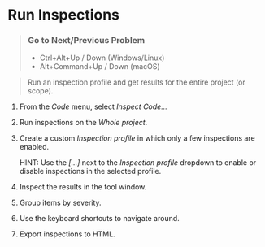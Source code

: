 # Run Inspections

> ### Go to Next/Previous Problem
> 
> * Ctrl+Alt+Up / Down (Windows/Linux)
> * Alt+Command+Up / Down (macOS)

> Run an inspection profile and get results for the entire project (or scope).

1. From the _Code_ menu, select _Inspect Code..._
2. Run inspections on the _Whole project_.
3. Create a custom _Inspection profile_ in which only a few inspections are enabled.
   
   HINT: Use the _[...]_ next to the _Inspection profile_ dropdown to enable or disable inspections in the selected profile.
    
4. Inspect the results in the tool window.
5. Group items by severity.
6. Use the keyboard shortcuts to navigate around.
7. Export inspections to HTML.
